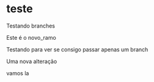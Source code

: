 # teste

Testando branches

Este é o novo_ramo

Testando para ver se consigo passar apenas um branch



Uma nova alteração

vamos la